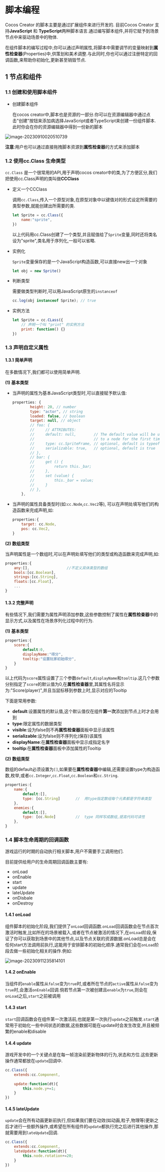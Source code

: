 # 脚本编程

Cocos Creator 的脚本主要是通过扩展组件来进行开发的. 目前Cocos Creator 支持**JavaScript** 和 **TypeScript**两种脚本语言.通过编写脚本组件,并将它赋予到场景节点中来驱动场景中的物体.

在组件脚本的编写过程中,你可以通过声明属性,将脚本中需要调节的变量映射到**属性检查器**(Properties)中,供策划和美术调整.与此同时,你也可以通过注册特定的回调函数,来帮助你初始化,更新甚至销毁节点.

## 1 节点和组件

### 1.1 创建和使用脚本组件

- 创建脚本组件

  在cocos creator中,脚本也是资源的一部分.你可以在资源编辑器中通过点击"创建"按钮来添加病选择JavaScript或者TypeScript来创建一份组件脚本.此时你会在你的资源编辑器中得到一份新的脚本

![image-20230910020510739](./readme.assets/image-20230910020510739.png)

**注意**:用户也可以通过直接拖拽脚本资源到**属性检查器**的方式来添加脚本

### 1.2 使用cc.Class 生命类型

`cc.Class` 是一个很常用的API,用于声明cocos creator中的类,为了方便区分,我们把使用cc.Class声明的类叫做**CCClass**

- 定义一个CCClass

  调用`cc.Class`,传入一个原型对象,在原型对象中以键值对的形式设定所需要的类型参数,就能创建出所需要的类.

  ```js
  let Sprite = cc.Class({
      name:"sprite",
  })
  ```

  以上代码用cc.Class创建了一个类型,并且赋值给了`Sprite`变量,同时还将类名设为"sprite",类名用于序列化,一般可以省略.

- 实例化

  `Sprite`变量保存的是一个JavaScript构造函数,可以直接new出一个对象

  ```js
  let obj = new Sprite()
  ```

- 判断类型

  需要做类型判断时,可以用JavaScript原生的`instanceof`

  ```js
  cc.log(obj instanceof Sprite); // true
  ```

- 实例方法

  ```js
  let Sprite = cc.CLass({
      // 声明一个叫 "print" 的实例方法
      print: function() {}
  })
  ```




### 1.3 声明自定义属性

#### 1.3.1 简单声明

在多数情况下,我们都可以使用简单声明.

**(1) 基本类型**

- 当声明的属性为基本JavaScript类型时,可以直接赋予默认值:

  ```JavaScript
  properties: {
          height: 20, // number
          type: "actor", // string 
          loaded: false, // boolean
          target: null, // object
          // foo: {
          //     // ATTRIBUTES:
          //     default: null,        // The default value will be used only when the component attaching
          //                           // to a node for the first time
          //     type: cc.SpriteFrame, // optional, default is typeof default
          //     serializable: true,   // optional, default is true
          // },
          // bar: {
          //     get () {
          //         return this._bar;
          //     },
          //     set (value) {
          //         this._bar = value;
          //     }
          // },
      },
  ```

- 当声明的属性具备类型时(如:`cc.Node`,`cc.Vec2`等), 可以在声明处填写他们的构造函数来完成声明,如:

  ```JavaScript
  properties:{
      target: cc.Node,
      pos: cc.Vec2,
  }
  ```

**(2) 数组类型**

当声明属性是一个数组时,可以在声明处填写他们的类型或构造函数来完成声明,如:

```JavaScript
properties:{
    any:[],					//不定义具体类型的数组
    bools:[cc.Boolean],
    strings:[cc.String],
    floats:[cc.Float],
    ...
}
```



#### 1.3.2 完整声明

有些情况下,我们需要为属性声明添加参数,这些参数控制了属性在**属性检查器**中的显示方式,以及属性在场景序列化过程中的行为.

**(1) 基本类型**

```js
properties:{
    score:{
        default:0,
        displayName:"得分",
        tooltip:"设置玩家初始得分",
    }
}
```



以上代码为`score`属性设置了三个参数`default`,`displayName`和`tooltip`.这几个参数分别指定了`score`的默认值为0,在**属性检查器**里,其属性名将显示为:"Score(player)",并且当鼠标移到参数上时,显示对应的Tooltip

下面是常用参数:

- **default**:设置属性的默认值,这个默认值仅在组件**第一次**添加到节点上时才会用到
- **type**:限定属性的数据类型
- **visible**:设为false则不再**属性检查器**面板中显示该属性
- **serializable**:设为false则不序列化(保存)该属性
- **displayName**:在**属性检查器**面板中显示成指定名字
- **tooltip**:在**属性检查器**面板中添加属性的Tooltip

**(2) 数组类型**

数组的default必须设置为`[]`,如果要在**属性检查器**中编辑,还需要设置type为构造函数,枚举,或者`cc.Integer`,`cc.Float`,`cc.Boolean`和`cc.String`.

```js
properties:{
    name:{
        default:[],
        type: [cc.String]		//	用type指定数组每个元素都是字符串类型
    },
    enemies:{
        default:[],
        type: [cc.Node]			//	type 同样写成数组,提高代码可读性
    },
}
```



### 1.4 脚本生命周期的回调函数

游戏运行的时期的自动执行相关脚本,用户不需要手工调用他们.

目前提供给用户的生命周期回调函数主要有:

- onLoad
- onEnable
- start
- update
- lateUpdate
- onDisbale
- onDestroy

#### 1.4.1 onLoad

组件脚本的初始化阶段,我们提供了`onLoad`回调函数.`onLoad`回调函数会在节点首次激活时触发,比如所在的场景被载入,或者在节点被激活的情况下,在`onLoad`阶段,保证了你可以获取到场景中的其他节点,以及节点关联的资源数据.onLoad总是会在任何start方法调用前执行,这能用于安排脚本的初始化顺序.通常我们会在`onLoad`阶段去做一些初始化相关的操作.例如:



![image-20230911235814101](./readme.assets/image-20230911235814101.png)

#### 1.4.2 onEnable

当组件的`enable`属性从`false`变为`true`时,或者所在节点的`active`属性从`false`变为`true`时,会激活`onEnable`回调.倘若节点第一次被创建且`enable`为`true`,则会在`onLoad`之后,`start`之前被调用

#### 1.4.3 start

`start`回调函数会在组件第一次激活前,也就是第一次执行`update`之前触发.`start`通常用于初始化一些中间状态的数据,这些数据可能在update时会发生改变,并且被频繁的enable和disable

#### 1.4.4 update 

游戏开发中的一个关键点是在每一帧渲染前更新物体的行为,状态和方位.这些更新操作通常都放在`update`回调中.

```js
cc.Class({
    extends:cc.Component,
    
    update:function(dt){
        this.node.y+=1;
    }
})
```

#### 1.4.5 lateUpdate

`update`会在所有动画更新前执行,但如果我们要在动效(如动画,粒子,物理等)更新之后才进行一些额外操作,或希望在所有组件的`update`都执行完之后进行其他操作,那就需要用到`lateUpdate`回调.

```js
cc.Class({
    extends:cc.Component,
    lateUpdate:function(dt){
        this.node.rotation+=20;
    }
})
```

